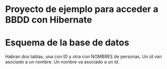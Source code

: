 # Proyecto de ejemplo para acceder a BBDD con Hibernate

# Esquema de la base de datos

Habran dos tablas, una con ID y otra con NOMBRES de personas.
Un id van asociado a un nombre.
Un nombre va asociado a un id.
